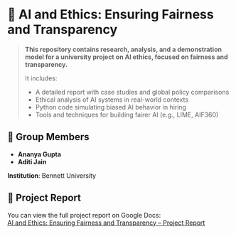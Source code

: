 # 🧠 AI and Ethics: Ensuring Fairness and Transparency

> **This repository contains research, analysis, and a demonstration model for a university project on AI ethics, focused on fairness and transparency.**
>
> It includes:
> - A detailed report with case studies and global policy comparisons
> - Ethical analysis of AI systems in real-world contexts
> - Python code simulating biased AI behavior in hiring
> - Tools and techniques for building fairer AI (e.g., LIME, AIF360)

## 👥 Group Members
- **Ananya Gupta** 
- **Aditi Jain**  

**Institution**: Bennett University  


## 📄 Project Report
You can view the full project report on Google Docs:  
[AI and Ethics: Ensuring Fairness and Transparency – Project Report](https://docs.google.com/document/d/1KdqUVap2XGJnzbgSwGlojAkgVQvemcNF/edit?usp=sharing&ouid=100517395550021754310&rtpof=true&sd=true)
